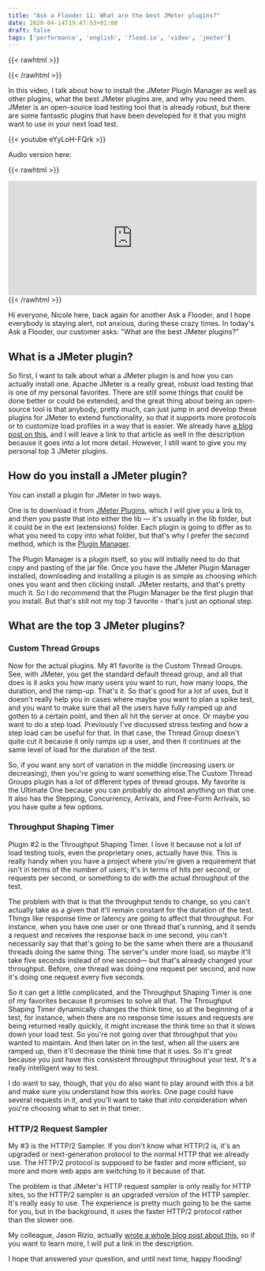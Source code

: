 ```yaml
---
title: "Ask a Flooder 11: What are the best JMeter plugins?"
date: 2020-04-14T19:47:53+01:00
draft: false
tags: ['performance', 'english', 'flood.io', 'video', 'jmeter']
---
```


{{< rawhtml >}}
<link rel="canonical" href="https://www.flood.io/blog/ask-a-flooder-11-what-are-the-best-jmeter-plugins">
{{< /rawhtml >}}

In this video, I talk about how to install the JMeter Plugin Manager as well as other plugins, what the best JMeter plugins are, and why you need them. JMeter is an open-source load testing tool that is already robust, but there are some fantastic plugins that have been developed for it that you might want to use in your next load test.

{{< youtube eYyLoH-FQrk >}}

Audio version here:

{{< rawhtml >}}
<iframe src="https://open.spotify.com/embed-podcast/episode/36GUgvf17bRwmJxg8CNkvy" width="100%" height="232" frameborder="0" allowtransparency="true" allow="encrypted-media"></iframe>
{{< /rawhtml >}}

Hi everyone, Nicole here, back again for another Ask a Flooder, and I hope everybody is staying alert, not anxious, during these crazy times. In today's Ask a Flooder, our customer asks: "What are the best JMeter plugins?"

## What is a JMeter plugin?
So first, I want to talk about what a JMeter plugin is and how you can actually install one. Apache JMeter is a really great, robust load testing that is one of my personal favorites. There are still some things that could be done better or could be extended, and the great thing about being an open-source tool is that anybody, pretty much, can just jump in and develop these plugins for JMeter to extend functionality, so that it supports more protocols or to customize load profiles in a way that is easier. We already have [a blog post on this](https://flood.io/blog/jmeter-plugins-the-top-10-plugins-and-how-they-help), and I will leave a link to that article as well in the description because it goes into a lot more detail. However, I still want to give you my personal top 3 JMeter plugins.

## How do you install a JMeter plugin?

You can install a plugin for JMeter in two ways.

One is to download it from [JMeter Plugins](https://jmeter-plugins.org/), which I will give you a link to, and then you paste that into either the lib — it's usually in the lib folder, but it could be in the ext (extensions) folder. Each plugin is going to differ as to what you need to copy into what folder, but that's why I prefer the second method, which is the [Plugin Manager](https://jmeter-plugins.org/wiki/PluginsManager/).

The Plugin Manager is a plugin itself, so you will initially need to do that copy and pasting of the jar file. Once you have the JMeter Plugin Manager installed, downloading and installing a plugin is as simple as choosing which ones you want and then clicking install. JMeter restarts, and that's pretty much it. So I do recommend that the Plugin Manager be the first plugin that you install. But that's still not my top 3 favorite - that's just an optional step.

## What are the top 3 JMeter plugins?

### Custom Thread Groups
Now for the actual plugins. My #1 favorite is the Custom Thread Groups. See, with JMeter, you get the standard default thread group, and all that does is it asks you how many users you want to run, how many loops, the duration, and the ramp-up. That's it. So that's good for a lot of uses, but it doesn't really help you in cases where maybe you want to plan a spike test, and you want to make sure that all the users have fully ramped up and gotten to a certain point, and then all hit the server at once. Or maybe you want to do a step load. Previously I've discussed stress testing and how a step load can be useful for that. In that case, the Thread Group doesn't quite cut it because it only ramps up a user, and then it continues at the same level of load for the duration of the test.

So, if you want any sort of variation in the middle (increasing users or decreasing), then you're going to want something else.The Custom Thread Groups plugin has a lot of different types of thread groups. My favorite is the Ultimate One because you can probably do almost anything on that one. It also has the Stepping, Concurrency, Arrivals, and Free-Form Arrivals, so you have quite a few options.

### Throughput Shaping Timer
Plugin #2 is the Throughput Shaping Timer. I love it because not a lot of load testing tools, even the proprietary ones, actually have this. This is really handy when you have a project where you're given a requirement that isn't in terms of the number of users; it's in terms of hits per second, or requests per second, or something to do with the actual throughput of the test.

The problem with that is that the throughput tends to change, so you can't actually take as a given that it'll remain constant for the duration of the test. Things like response time or latency are going to affect that throughput. For instance, when you have one user or one thread that's running, and it sends a request and receives the response back in one second, you can't necessarily say that that's going to be the same when there are a thousand threads doing the same thing. The server's under more load, so maybe it'll take five seconds instead of one second— but that's already changed your throughput. Before, one thread was doing one request per second, and now it's doing one request every five seconds.

So it can get a little complicated, and the Throughput Shaping Timer is one of my favorites because it promises to solve all that. The Throughput Shaping Timer dynamically changes the think time, so at the beginning of a test, for instance, when there are no response time issues and requests are being returned really quickly, it might increase the think time so that it slows down your load test. So you're not going over that throughput that you wanted to maintain. And then later on in the test, when all the users are ramped up, then it'll decrease the think time that it uses. So it's great because you just have this consistent throughput throughout your test. It's a really intelligent way to test.

I do want to say, though, that you do also want to play around with this a bit and make sure you understand how this works. One page could have several requests in it, and you'll want to take that into consideration when you're choosing what to set in that timer.

### HTTP/2 Request Sampler

My #3 is the HTTP/2 Sampler. If you don't know what HTTP/2 is, it's an upgraded or next-generation protocol to the normal HTTP that we already use. The HTTP/2 protocol is supposed to be faster and more efficient, so more and more web apps are switching to it because of that.

The problem is that JMeter's HTTP request sampler is only really for HTTP sites, so the HTTP/2 sampler is an upgraded version of the HTTP sampler. It's really easy to use. The experience is pretty much going to be the same for you, but in the background, it uses the faster HTTP/2 protocol rather than the slower one.

My colleague, Jason Rizio, actually [wrote a whole blog post about this](https://flood.io/blog/jmeter-tutorial-http2-test), so if you want to learn more, I will put a link in the description.

I hope that answered your question, and until next time, happy flooding!
